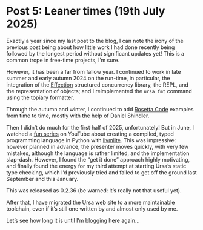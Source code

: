 # Post 5: Leaner times (19th July 2025)

Exactly a year since my last post to the blog, I can note the irony of the previous post being about how little work I had done recently being followed by the longest period without significant updates yet! This is a common trope in free-time projects, I’m sure.

However, it has been a far from fallow year. I continued to work in late summer and early autumn 2024 on the run-time, in particular, the integration of the [Effection](https://frontside.com/effection) structured concurrency library, the REPL, and the representation of objects; and I reimplemented the `ursa fmt` command using the [topiary](https://topiary.tweag.io/) formatter.

Through the autumn and winter, I continued to add [Rosetta Code](https://www.rosettacode.org/wiki/Category:Ursa) examples from time to time, mostly with the help of Daniel Shindler.

Then I didn’t do much for the first half of 2025, unfortunately! But in June, I watched a [fun series](https://www.youtube.com/playlist?list=PLCJHRjnsxJFoK8e-RaNZUa7R4BaPqczHX) on YouTube about creating a compiled, typed programming language in Python with [llvmlite](https://github.com/numba/llvmlite). This was impressive: however planned in advance, the presenter moves quickly, with very few mistakes, although the language is rather limited, and the implementation slap-dash. However, I found the “get it done” approach highly motivating, and finally found the energy for my third attempt at starting Ursa’s static type checking, which I’d previously tried and failed to get off the ground last September and this January.

This was released as 0.2.36 (be warned: it’s really not that useful yet).

After that, I have migrated the Ursa web site to a more maintainable toolchain, even if it’s still one written by and almost only used by me.

Let’s see how long it is until I’m blogging here again…